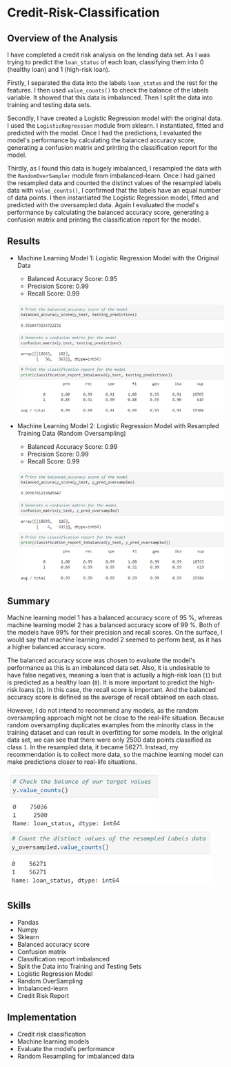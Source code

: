 # Credit-Risk-Classification

## Overview of the Analysis

I have completed a credit risk analysis on the lending data set. As I was trying to predict the `loan_status` of each loan, classifying them into 0 (healthy loan) and 1 (high-risk loan). 

Firstly, I separated the data into the labels `loan_status` and the rest for the features. I then used `value_counts()` to check the balance of the labels variable. It showed that this data is imbalanced. Then I split the data into training and testing data sets. 

Secondly, I have created a Logistic Regression model with the original data. I used the `LogisticRegression` module from sklearn. I instantiated, fitted and predicted with the model. Once I had the predictions, I evaluated the model's performance by calculating the balanced accuracy score, generating a confusion matrix and printing the classification report for the model.

Thirdly, as I found this data is hugely imbalanced, I resampled the data with the `RandomOverSampler` module from imbalanced-learn. Once I had gained the resampled data and counted the distinct values of the resampled labels data with `value_counts()`, I confirmed that the labels have an equal number of data points. I then instantiated the Logistic Regression model, fitted and predicted with the oversampled data. Again I evaluated the model's performance by calculating the balanced accuracy score, generating a confusion matrix and printing the classification report for the model.

## Results
* Machine Learning Model 1: Logistic Regression Model with the Original Data
  * Balanced Accuracy Score: 0.95
  * Precision Score: 0.99
  * Recall Score: 0.99

  ![Alt text](Images/performance_original.png)

* Machine Learning Model 2: Logistic Regression Model with Resampled Training Data (Random Oversampling)
  * Balanced Accuracy Score: 0.99
  * Precision Score: 0.99
  * Recall Score: 0.99

  ![Alt text](Images/performance_resampled.png)

## Summary
Machine learning model 1 has a balanced accuracy score of 95 %, whereas machine learning model 2 has a balanced accuracy score of 99 %. Both of the models have 99% for their precision and recall scores. On the surface, I would say that machine learning model 2 seemed to perform best, as it has a higher balanced accuracy score. 

The balanced accuracy score was chosen to evaluate the model's performance as this is an imbalanced data set. Also, it is undesirable to have false negatives, meaning a loan that is actually a high-risk loan (`1`) but is predicted as a healthy loan (`0`). It is more important to predict the high-risk loans (`1`). In this case, the recall score is important. And the balanced accuracy score is defined as the average of recall obtained on each class.

However, I do not intend to recommend any models, as the random oversampling approach might not be close to the real-life situation. Because random oversampling duplicates examples from the minority class in the training dataset and can result in overfitting for some models. In the original data set, we can see that there were only 2500 data points classified as class `1`. In the resampled data, it became 56271. Instead, my recommendation is to collect more data, so the machine learning model can make predictions closer to real-life situations.

![Alt text](Images/original_target_values.png)
![Alt text](Images/resampled_target_values.png)

## Skills
* Pandas
* Numpy
* Sklearn
* Balanced accuracy score
* Confusion matrix
* Classification report imbalanced
* Split the Data into Training and Testing Sets
* Logistic Regression Model
* Random OverSampling
* Imbalanced-learn
* Credit Risk Report

## Implementation
* Credit risk classification
* Machine learning models
* Evaluate the model’s performance
* Random Resampling for imbalanced data

